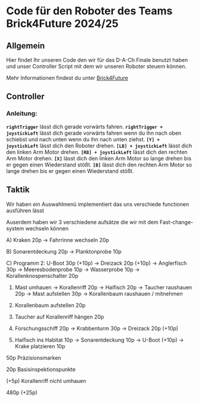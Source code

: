 # Code für den Roboter des Teams Brick4Future 2024/25

## Allgemein

Hier findet Ihr unseren Code den wir für das D-A-Ch Finale benutzt haben und unser Controller Script mit dem wir unseren Roboter steuern können.

Mehr Informationen findest du unter [Brick4Future](https://brick4future.tech)

## Controller

### Anleitung:

**`rightTrigger`** lässt dich gerade vorwärts fahren.
**`rightTrigger + joystickLeft`** lässt dich gerade vorwärts fahren wenn du ihn nach oben schiebst und nach unten wenn du ihn nach unten ziehst.
**`[Y] + joystickLeft`** lässt dich den Roboter drehen.
**`[LB] + joystickLeft`** lässt dich den linken Arm Motor drehen.
**`[RB] + joystickLeft`** lässt dich den rechten Arm Motor drehen.
**`[X]`** lässt dich den linken Arm Motor so lange drehen bis er gegen einen Wiederstand stößt.
**`[B]`** lässt dich den rechten Arm Motor so lange drehen bis er gegen einen Wiederstand stößt.

## Taktik

Wir haben ein Auswahlmenü implementiert das uns verschiede functionen ausführen lässt

Auserdem haben wir 3 verschiedene aufsätze die wir mit dem Fast-change-system wechseln können

A) Kraken 20p -> Fahrrinne wechseln 20p

B) Sonarentdeckung 20p -> Planktonprobe 10p

C) Programm 2: U-Boot 30p (+10p) -> Dreizack 20p (+10p) -> Anglerfisch 30p -> Meeresbodenprobe 10p -> Wasserprobe 10p -> Korallenknospenschalter 20p

1. Mast umhauen -> Korallenriff 20p -> Haifisch 20p -> Taucher raushauen 20p -> Mast aufstellen 30p -> Korallenbaum raushauen / mitnehmen

2. Korallenbaum aufstellen 20p

3. Taucher auf Korallenriff hängen 20p

4. Forschungsschiff 20p -> Krabbenturm 30p -> Dreizack 20p (+10p)

5. Haifisch ins Habitat 10p -> Sonarentdeckung 10p -> U-Boot (+10p) -> Krake platzieren 10p

50p Präzisionsmarken

20p Basisinspektionspunkte

(+5p) Korallenriff nicht umhauen

480p (+25p)
